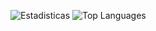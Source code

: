 ![Estadisticas](https://github-readme-stats.vercel.app/api?username=joanpaneque&show_icons=true) ![Top Languages](https://github-readme-stats.vercel.app/api/top-langs/?username=joanpaneque&langs_count=6&layout=compact)
